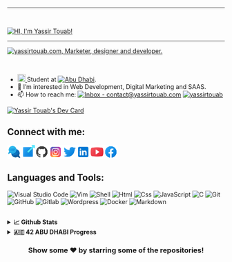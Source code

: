 ***
</br>

[![HI, I'm Yassir Touab!](https://pimp-my-readme.webapp.io/pimp-my-readme/sliding-text?emojis=1f44b_1f5a5-fe0f&text=HI%252C%2520I%27m%2520Yassir%2520Touab%21)](https://yassirtouab.com)
***
[![yassirtouab.com, Marketer, designer and developer.](https://pimp-my-readme.webapp.io/pimp-my-readme/wavy-banner?subtitle=Marketer%2C%20designer%20and%20developer.&title=yassirtouab.com)](https://yassirtouab.com)

<br/>

- <a href="https://www.42network.org/"><img height="18" width="18" src="https://cdn.jsdelivr.net/npm/simple-icons@v6/icons/42.svg" /> </a> Student at [![Abu Dhabi](https://img.shields.io/badge/Abu_Dhabi-7100FE?logo=42&logoColor=FF5E4E)](https://42abudhabi.ae).
- 👀 I’m interested in Web Development, Digital Marketing and SAAS.
- 📫 How to reach me: [![Inbox - contact@yassirtouab.com](https://img.shields.io/static/v1?label=Inbox&message=contact%40yassirtouab.com&color=%232FB9E6&logo=mail.ru&logoColor=white)](mailto:contact@yassirtouab.com) [![yassirtouab](https://img.shields.io/static/v1?label=&message=yassirtouab&color=%23E4405F&logo=instagram&logoColor=white)](https://instagram.com/yassirtouab)

<a align="center" href="https://app.daily.dev/yassirtouab"><img src="https://api.daily.dev/devcards/84acf64683f541b197040ba3ab08abff.png?r=zqz" width="300" alt="Yassir Touab's Dev Card"/></a>

## Connect with me:

<a href="mailto:contact@yassirtouab.com" target="_blank">
  <img align="left" alt="yassirtouab.com" height="32" width="32px" src="https://github.com/yassirtouab/yassirtouab/blob/main/README/Icons/communication.png?raw=true" />
</a>

<a href="https://yassirtouab.com" target="_blank">
  <img align="left" alt="yassirtouab.com" height="32" width="32px" src="https://github.com/yassirtouab/yassirtouab/blob/main/README/Icons/website.png?raw=true" />
</a>

<a href="https://github.com/yassirtouab" target="_blank">
  <img align="left" alt="github" height="32" width="32" src="https://github.com/yassirtouab/yassirtouab/blob/main/README/Icons/github.png?raw=true" />
</a>

<a href="https://instagram.com/yassirtouab" target="_blank">
  <img align="left" alt="instagram" height="32" width="32" src="https://github.com/yassirtouab/yassirtouab/blob/main/README/Icons/instagram.png?raw=true" />
</a>

<a href="https://twitter.com/touabyassir" target="_blank">
  <img align="left" alt="twitter" height="32" width="32" src="https://github.com/yassirtouab/yassirtouab/blob/main/README/Icons/twitter.png?raw=true" />
</a>

<a href="https://linkedin.com/in/yassirtouab" target="_blank">
  <img align="left" alt="linkedin" height="32" width="32" src="https://github.com/yassirtouab/yassirtouab/blob/main/README/Icons/linkedin.png?raw=true" />
</a>

<a href="https://youtube.com/yassirtouab" target="_blank">
  <img align="left" alt="youtube" height="32" width="32" src="https://github.com/yassirtouab/yassirtouab/blob/main/README/Icons/youtube.png?raw=true" />
</a>

<a href="https://facebook.com/yassirtouab" target="_blank">
  <img align="left" alt="facebook" height="32" width="32" src="https://github.com/yassirtouab/yassirtouab/blob/main/README/Icons/facebook.png?raw=true" />
</a>

<br/>
<br/>

## Languages and Tools: 

<img alt="Visual Studio Code" src="https://img.shields.io/badge/Visual_Studio_Code-0078D4?style=for-the-badge&logo=visual%20studio%20code&logoColor=white"/> <img alt="Vim" src="https://img.shields.io/badge/VIM-%2311AB00.svg?&style=for-the-badge&logo=vim&logoColor=white"/> <img alt="Shell" src="https://img.shields.io/badge/Shell_Script-121011?style=for-the-badge&logo=gnu-bash&logoColor=white"/> <img alt="Html" src="https://img.shields.io/badge/HTML5-E34F26?style=for-the-badge&logo=html5&logoColor=white"/> <img alt="Css" src="https://img.shields.io/badge/CSS3-1572B6?style=for-the-badge&logo=css3&logoColor=white"/> <img alt="JavaScript" src="https://img.shields.io/badge/JavaScript-323330?style=for-the-badge&logo=javascript&logoColor=F7DF1E"/> <img alt="C" src="https://img.shields.io/badge/C-00599C?style=for-the-badge&logo=c&logoColor=white"/> <img alt="Git" src="https://img.shields.io/badge/GIT-E44C30?style=for-the-badge&logo=git&logoColor=white"/> <img alt="GitHub" src="https://img.shields.io/badge/GitHub-100000?style=for-the-badge&logo=github&logoColor=white"/> <img alt="Gitlab" src="https://img.shields.io/badge/GitLab-330F63?style=for-the-badge&logo=gitlab&logoColor=white"/> <img alt="Wordpress" src="https://img.shields.io/badge/Wordpress-21759B?style=for-the-badge&logo=wordpress&logoColor=white"/> <img alt="Docker" src="https://img.shields.io/badge/Docker-2CA5E0?style=for-the-badge&logo=docker&logoColor=white"/> <img alt="Markdown" src="https://img.shields.io/badge/Markdown-000000?style=for-the-badge&logo=markdown&logoColor=white"/>

##

<details>
<summary><b>📈 Github Stats</b></summary>
 <br/>
 <img align="center" width="80%" src="https://github-readme-streak-stats.herokuapp.com/?user=yassirtouab&theme=onedark" />

  
<a href="https://github.com/yassirtouab">
  <img align="center" src="https://github-readme-stats.vercel.app/api/top-langs/?username=yassirtouab&theme=onedark" />
</a>
<a href="https://github.com/yassirtouab">
 <img align="center" src="https://github-readme-stats.vercel.app/api?username=yassirtouab&show_icons=true&theme=onedark&line_height=33" alt="Yassir's github stats"/>
</a>
<img align="center" width="80%" src="https://github-profile-trophy.vercel.app/?username=yassirtouab&theme=onedark" />

</details>

<details>	
  <br />
  <summary><b>🇦🇪 42 ABU DHABI Progress</b></summary>
 
<h1>42 Piscine</h1>
  
  [![ytouab's 42 stats](https://badge42.vercel.app/api/v2/cl18busdt000609l29mvyqim9/stats?cursusId=9&coalitionId=187)](https://github.com/yassirouab)

  
| Shell00 | Shell01 | Exam00 | C00 | C01 | Rush00 | C02 | C03 | Exam01 |
| ---- | ---- | ---- | ---- | ---- | ---- | ---- | ---- | ---- |
| [![ytouab's 42 C Piscine Shell 00 Score](https://badge42.vercel.app/api/v2/cl18busdt000609l29mvyqim9/project/2207249)](https://github.com/JaeSeoKim/badge42)       | [![ytouab's 42 C Piscine Shell 01 Score](https://badge42.vercel.app/api/v2/cl18busdt000609l29mvyqim9/project/2207982)](https://github.com/JaeSeoKim/badge42) | [![ytouab's 42 C Piscine Exam 00 Score](https://badge42.vercel.app/api/v2/cl18busdt000609l29mvyqim9/project/2212174)](https://github.com/JaeSeoKim/badge42) | [![ytouab's 42 C Piscine C 00 Score](https://badge42.vercel.app/api/v2/cl18busdt000609l29mvyqim9/project/2210618)](https://github.com/JaeSeoKim/badge42) | [![ytouab's 42 C Piscine C 01 Score](https://badge42.vercel.app/api/v2/cl18busdt000609l29mvyqim9/project/2213034)](https://github.com/JaeSeoKim/badge42) | [![ytouab's 42 C Piscine Rush 00 Score](https://badge42.vercel.app/api/v2/cl18busdt000609l29mvyqim9/project/2214855)](https://github.com/JaeSeoKim/badge42) | [![ytouab's 42 C Piscine C 02 Score](https://badge42.vercel.app/api/v2/cl18busdt000609l29mvyqim9/project/2216821)](https://github.com/JaeSeoKim/badge42) | [![ytouab's 42 C Piscine C 03 Score](https://badge42.vercel.app/api/v2/cl18busdt000609l29mvyqim9/project/2217835)](https://github.com/JaeSeoKim/badge42) | [![ytouab's 42 C Piscine Exam 01 Score](https://badge42.vercel.app/api/v2/cl18busdt000609l29mvyqim9/project/2220322)](https://github.com/JaeSeoKim/badge42) |
  
| C04 | C05 | C06 | C07 | Exam02 | C08 | C09 | C11 | Final Exam |
| ---- | ---- | ---- | ---- | ---- | ---- | ---- | ---- | ---- |
| [![ytouab's 42 C Piscine C 04 Score](https://badge42.vercel.app/api/v2/cl18busdt000609l29mvyqim9/project/2221083)](https://github.com/JaeSeoKim/badge42) | [![ytouab's 42 C Piscine C 05 Score](https://badge42.vercel.app/api/v2/cl18busdt000609l29mvyqim9/project/2225798)](https://github.com/JaeSeoKim/badge42) | [![ytouab's 42 C Piscine C 06 Score](https://badge42.vercel.app/api/v2/cl18busdt000609l29mvyqim9/project/2226363)](https://github.com/JaeSeoKim/badge42) | [![ytouab's 42 C Piscine C 07 Score](https://badge42.vercel.app/api/v2/cl18busdt000609l29mvyqim9/project/2226658)](https://github.com/JaeSeoKim/badge42) | [![ytouab's 42 C Piscine Exam 02 Score](https://badge42.vercel.app/api/v2/cl18busdt000609l29mvyqim9/project/2229577)](https://github.com/JaeSeoKim/badge42) | [![ytouab's 42 C Piscine C 08 Score](https://badge42.vercel.app/api/v2/cl18busdt000609l29mvyqim9/project/2232077)](https://github.com/JaeSeoKim/badge42) | [![ytouab's 42 C Piscine C 09 Score](https://badge42.vercel.app/api/v2/cl18busdt000609l29mvyqim9/project/2236240)](https://github.com/JaeSeoKim/badge42) | [![ytouab's 42 C Piscine C 11 Score](https://badge42.vercel.app/api/v2/cl18busdt000609l29mvyqim9/project/2241217)](https://github.com/JaeSeoKim/badge42) | [![ytouab's 42 C Piscine Final Exam Score](https://badge42.vercel.app/api/v2/cl18busdt000609l29mvyqim9/project/2229577)](https://github.com/JaeSeoKim/badge42) |
  
 <h1>42 Cursus</h1>

  [![ytouab's 42 stats](https://badge42.vercel.app/api/v2/stats/cl18busdt000609l29mvyqim9?cursusId=21)](https://github.com/yassirtouab)



## 42 Projects done so far:

Project | Description | Intra
------- | ----------- | -----
[Libft](https://github.com/yassirtouab/libft) | The aim of this project is to code a C library usual functions. | [![ytouab's 42 Libft Score](https://badge42.vercel.app/api/v2/cl18busdt000609l29mvyqim9/project/2444227)](https://github.com/yassirtouab)
[Born2beroot](https://github.com/yassirtouab/born2beroot)| This project aims to introduce you to the wonderful world of virtualization. | [![ytouab's 42 Born2beroot Score](https://badge42.vercel.app/api/v2/cl18busdt000609l29mvyqim9/project/2444295)](https://github.com/yassirtouab)
[get_next_line](https://github.com/yassirtouab/get_next_line)| The aim of this project is to code a function that returns a line ending with a newline, read from a file descriptor. | [![ytouab's 42 get_next_line Score](https://badge42.vercel.app/api/v2/cl18busdt000609l29mvyqim9/project/2444294)](https://github.com/yassirtouab)
[ft_printf](https://github.com/yassrtouab/ft_printf)|The aim of this project is to recode Printf. | [![ytouab's 42 ft_printf Score](https://badge42.vercel.app/api/v2/cl18busdt000609l29mvyqim9/project/2444292)](https://github.com/yassirtouab)
[minitalk](https://github.com/yassirtouab/minitalk)| The purpose of this project is to code a small data exchange program using UNIX signals. | [![ytouab's 42 minitalk Score](https://badge42.vercel.app/api/v2/cl18busdt000609l29mvyqim9/project/2444296)](https://github.com/yassirtouab)
[Exam Rank 02](https://github.com/yassirtouab/exam-rank-02)| Exam Rank 02 | [![ytouab's 42 Exam Rank 02 Score](https://badge42.vercel.app/api/v2/cl18busdt000609l29mvyqim9/project/2524513)](https://github.com/yassirtouab)
[push_swap](https://github.com/yassirtouab/push_swap)| This project involves sorting data on a stack, with a limited set of instructions, and the smallest number of moves. To make this happen, you will have to manipulate various sorting algorithms and choose the most appropriate solution(s) for optimized data sorting. | [![ytouab's 42 push_swap Score](https://badge42.vercel.app/api/v2/cl18busdt000609l29mvyqim9/project/2444297)](https://github.com/yassirtouab)
[so_long](https://github.com/yassirtouab/so_long)| This project is a small 2D game with minilibx. | [![ytouab's 42 so_long Score](https://badge42.vercel.app/api/v2/cl18busdt000609l29mvyqim9/project/2444301)](https://github.com/yassirtouab) 
[Exam Rank 03](https://github.com/yassirtouab/exam-rank-03)| Exam Rank 03 | [![ytouab's 42 Exam Rank 03 Score](https://badge42.vercel.app/api/v2/cl18busdt000609l29mvyqim9/project/2554426)](https://github.com/yassirtouab)
[Philosophers](https://github.com/yassirtouab/42-Philosophers)| In this project, you will learn the basics of threading a process. You will see how to create threads and you will discover mutexes. | [![ytouab's 42 Philosophers Score](https://badge42.vercel.app/api/v2/cl18busdt000609l29mvyqim9/project/2554423)](https://github.com/yassirtouab)
[minishell](https://github.com/yassirtouab/42-minishell)| The objective of this project is for you to create a simple shell.| [![ytouab's 42 minishell Score](https://badge42.vercel.app/api/v2/cl18busdt000609l29mvyqim9/project/2554424)](https://github.com/yassirtouab)


 </details>

<!-- ![visitors](https://visitor-badge.glitch.me/badge?page_id=yassirtouab&left_color=gray&right_color=blue) -->

<div align="center">

### Show some ❤️ by starring some of the repositories!

</div>
